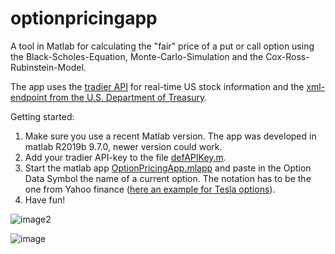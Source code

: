 # optionpricingapp
A tool in Matlab for calculating the "fair" price of a put or call option using the Black-Scholes-Equation, Monte-Carlo-Simulation and the Cox-Ross-Rubinstein-Model.

The app uses the [tradier API](https://documentation.tradier.com) for real-time US stock information and the [xml-endpoint from the U.S. Department of Treasury](https://www.treasury.gov/resource-center/data-chart-center/interest-rates/pages/textview.aspx?data=yield).

Getting started:
1. Make sure you use a recent Matlab version. The app was developed in matlab R2019b 9.7.0, newer version could work.
2. Add your tradier API-key to the file [defAPIKey.m](defAPIKey.m). 
3. Start the matlab app [OptionPricingApp.mlapp](OptionPricingApp.mlapp) and paste in the Option Data Symbol the name of a current option. The notation has to be the one from Yahoo finance ([here an example for Tesla options](https://finance.yahoo.com/quote/TSLA/options/)).
4. Have fun!

![image2](https://user-images.githubusercontent.com/40469812/118652559-04c0ba80-b7e7-11eb-9142-e75ba2574b71.png)

![image](https://user-images.githubusercontent.com/40469812/118652568-07bbab00-b7e7-11eb-95fc-178f24497dc8.png)

